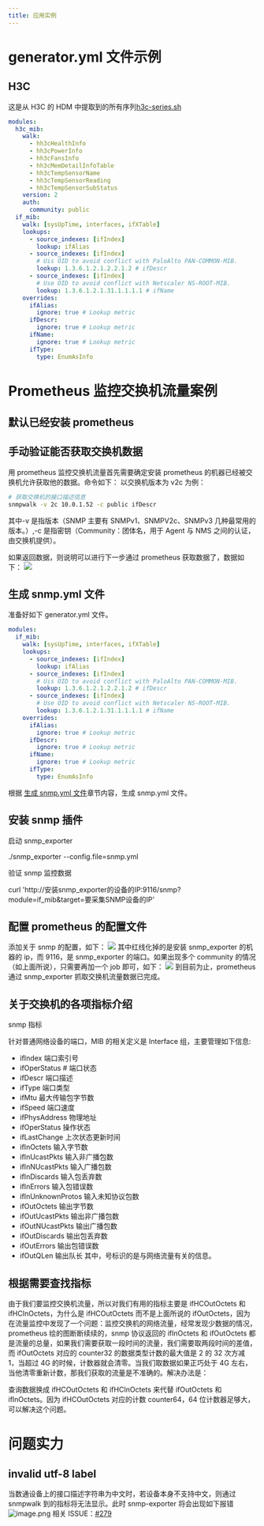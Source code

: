 ```yaml
---
title: 应用实例
---
```


# generator.yml 文件示例

## H3C

这是从 H3C 的 HDM 中提取到的所有序列[h3c-series.sh](https://www.yuque.com/attachments/yuque/0/2021/sh/12851928/1622171528693-3b329879-01c8-4981-bf9e-735d43bced37.sh?_lake_card=%7B%22src%22%3A%22https%3A%2F%2Fwww.yuque.com%2Fattachments%2Fyuque%2F0%2F2021%2Fsh%2F12851928%2F1622171528693-3b329879-01c8-4981-bf9e-735d43bced37.sh%22%2C%22name%22%3A%22h3c-series.sh%22%2C%22size%22%3A431864%2C%22type%22%3A%22%22%2C%22ext%22%3A%22sh%22%2C%22status%22%3A%22done%22%2C%22source%22%3A%22transfer%22%2C%22id%22%3A%22GZkg2%22%2C%22card%22%3A%22file%22%7D)

```yaml
modules:
  h3c_mib:
    walk:
      - hh3cHealthInfo
      - hh3cPowerInfo
      - hh3cFansInfo
      - hh3cMemDetailInfoTable
      - hh3cTempSensorName
      - hh3cTempSensorReading
      - hh3cTempSensorSubStatus
    version: 2
    auth:
      community: public
  if_mib:
    walk: [sysUpTime, interfaces, ifXTable]
    lookups:
      - source_indexes: [ifIndex]
        lookup: ifAlias
      - source_indexes: [ifIndex]
        # Uis OID to avoid conflict with PaloAlto PAN-COMMON-MIB.
        lookup: 1.3.6.1.2.1.2.2.1.2 # ifDescr
      - source_indexes: [ifIndex]
        # Use OID to avoid conflict with Netscaler NS-ROOT-MIB.
        lookup: 1.3.6.1.2.1.31.1.1.1.1 # ifName
    overrides:
      ifAlias:
        ignore: true # Lookup metric
      ifDescr:
        ignore: true # Lookup metric
      ifName:
        ignore: true # Lookup metric
      ifType:
        type: EnumAsInfo
```

# Prometheus 监控交换机流量案例

## 默认已经安装 prometheus

## 手动验证能否获取交换机数据

用 prometheus 监控交换机流量首先需要确定安装 prometheus 的机器已经被交换机允许获取他的数据。命令如下：
以交换机版本为 v2c 为例：

```bash
# 获取交换机的接口描述信息
snmpwalk -v 2c 10.0.1.52 -c public ifDescr
```

其中-v 是指版本（SNMP 主要有 SNMPv1、SNMPV2c、SNMPv3 几种最常用的版本。）,-c 是指密钥（Community：团体名，用于 Agent 与 NMS 之间的认证，由交换机提供）。

如果返回数据，则说明可以进行下一步通过 prometheus 获取数据了，数据如下：
![](https://notes-learning.oss-cn-beijing.aliyuncs.com/lhrvkg/1616069331874-01b424a1-64dc-49ef-a538-3095ce031a74.jpeg)

## 生成 snmp.yml 文件

准备好如下 generator.yml 文件。

```yaml
modules:
  if_mib:
    walk: [sysUpTime, interfaces, ifXTable]
    lookups:
      - source_indexes: [ifIndex]
        lookup: ifAlias
      - source_indexes: [ifIndex]
        # Uis OID to avoid conflict with PaloAlto PAN-COMMON-MIB.
        lookup: 1.3.6.1.2.1.2.2.1.2 # ifDescr
      - source_indexes: [ifIndex]
        # Use OID to avoid conflict with Netscaler NS-ROOT-MIB.
        lookup: 1.3.6.1.2.1.31.1.1.1.1 # ifName
    overrides:
      ifAlias:
        ignore: true # Lookup metric
      ifDescr:
        ignore: true # Lookup metric
      ifName:
        ignore: true # Lookup metric
      ifType:
        type: EnumAsInfo
```

根据 [生成 snmp.yml 文件](/docs/6.可观测性/监控系统/Instrumenting/SNMP%20Exporter/配置详解.md)章节内容，生成 snmp.yml 文件。

## 安装 snmp 插件

启动 snmp_exporter

./snmp_exporter --config.file=snmp.yml

验证 snmp 监控数据

curl 'http://安装snmp_exporter的设备的IP:9116/snmp?module=if_mib&target=要采集SNMP设备的IP'

## 配置 prometheus 的配置文件

添加关于 snmp 的配置，如下：
![](https://notes-learning.oss-cn-beijing.aliyuncs.com/lhrvkg/1616069331887-3fda034d-20b8-41e6-9dac-3a999e9937d9.jpeg)
其中红线化掉的是安装 snmp_exporter 的机器的 ip，而 9116，是 snmp_exporter 的端口。如果出现多个 community 的情况（如上面所说），只需要再加一个 job 即可，如下：
![](https://notes-learning.oss-cn-beijing.aliyuncs.com/lhrvkg/1616069331920-0da080b3-e92e-4864-ad3e-9ac3a200d7fd.jpeg)
到目前为止，prometheus 通过 snmp_exporter 抓取交换机流量数据已完成。

## 关于交换机的各项指标介绍

snmp 指标

针对普通网络设备的端口，MIB 的相关定义是 Interface 组，主要管理如下信息:

- ifIndex 端口索引号
- ifOperStatus # 端口状态
- ifDescr 端口描述
- ifType 端口类型
- ifMtu 最大传输包字节数
- ifSpeed 端口速度
- ifPhysAddress 物理地址
- ifOperStatus 操作状态
- ifLastChange 上次状态更新时间
- ifInOctets 输入字节数
- ifInUcastPkts 输入非广播包数
- ifInNUcastPkts 输入广播包数
- ifInDiscards 输入包丢弃数
- ifInErrors 输入包错误数
- ifInUnknownProtos 输入未知协议包数
- ifOutOctets 输出字节数
- ifOutUcastPkts 输出非广播包数
- ifOutNUcastPkts 输出广播包数
- ifOutDiscards 输出包丢弃数
- ifOutErrors 输出包错误数
- ifOutQLen 输出队长 其中，号标识的是与网络流量有关的信息。

## 根据需要查找指标

由于我们要监控交换机流量，所以对我们有用的指标主要是 ifHCOutOctets 和 ifHCInOctets，为什么是 ifHCOutOctets 而不是上面所说的 ifOutOctets，因为在流量监控中发现了一个问题：监控交换机的网络流量，经常发现少数据的情况，prometheus 绘的图断断续续的，snmp 协议返回的 ifInOctets 和 ifOutOctets 都是流量的总量，如果我们需要获取一段时间的流量，我们需要取两段时间的差值，而 ifOutOctets 对应的 counter32 的数据类型计数的最大值是 2 的 32 次方减 1，当超过 4G 的时候，计数器就会清零。当我们取数据如果正巧处于 4G 左右，当他清零重新计数，那我们获取的流量是不准确的。解决办法是：

查询数据换成 ifHCOutOctets 和 ifHCInOctets 来代替 ifOutOctets 和 ifInOctets。因为 ifHCOutOctets 对应的计数 counter64，64 位计数器足够大，可以解决这个问题。

# 问题实力

## invalid utf-8 label

当数通设备上的接口描述字符串为中文时，若设备本身不支持中文，则通过 snmpwalk 到的指标将无法显示。此时 snmp-exporter 将会出现如下报错
![image.png](https://notes-learning.oss-cn-beijing.aliyuncs.com/lhrvkg/1636362037475-aa107b4b-4263-4614-a50a-204e27fa58d5.png)
相关 ISSUE：[#279](https://github.com/prometheus/snmp_exporter/issues/279)
